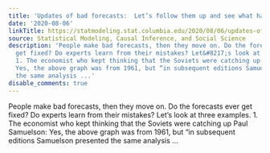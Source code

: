 ```yaml
---
title: 'Updates of bad forecasts:  Let’s follow them up and see what happened!'
date: '2020-08-06'
linkTitle: https://statmodeling.stat.columbia.edu/2020/08/06/updates-of-bad-forecasts-lets-follow-them-up-and-see-what-happened/
source: Statistical Modeling, Causal Inference, and Social Science
description: 'People make bad forecasts, then they move on. Do the forecasts ever
  get fixed? Do experts learn from their mistakes? Let&#8217;s look at three examples.
  1. The economist who kept thinking that the Soviets were catching up Paul Samuelson:
  Yes, the above graph was from 1961, but “in subsequent editions Samuelson presented
  the same analysis ...'
disable_comments: true
---
```

People make bad forecasts, then they move on. Do the forecasts ever get fixed? Do experts learn from their mistakes? Let&#8217;s look at three examples. 1. The economist who kept thinking that the Soviets were catching up Paul Samuelson: Yes, the above graph was from 1961, but “in subsequent editions Samuelson presented the same analysis ...